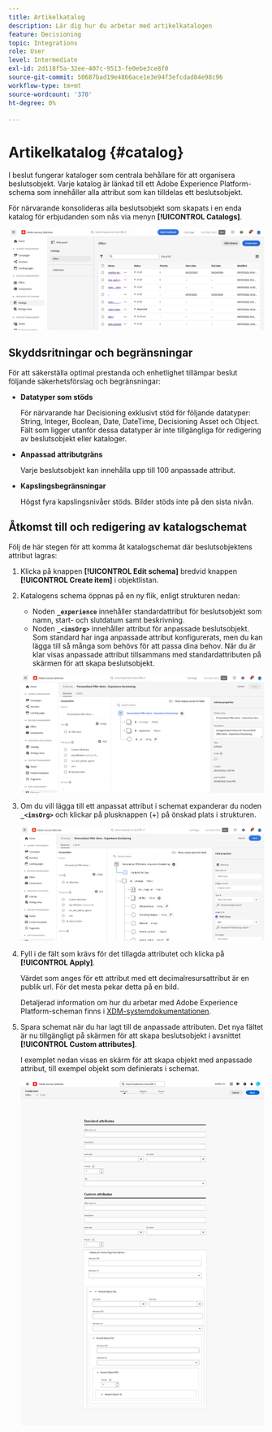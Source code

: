 ```yaml
---
title: Artikelkatalog
description: Lär dig hur du arbetar med artikelkatalogen
feature: Decisioning
topic: Integrations
role: User
level: Intermediate
exl-id: 2d118f5a-32ee-407c-9513-fe0ebe3ce8f0
source-git-commit: 50687bad19e4866ace1e3e94f3efcdad84e98c96
workflow-type: tm+mt
source-wordcount: '370'
ht-degree: 0%

---
```


# Artikelkatalog {#catalog}

I beslut fungerar kataloger som centrala behållare för att organisera beslutsobjekt. Varje katalog är länkad till ett Adobe Experience Platform-schema som innehåller alla attribut som kan tilldelas ett beslutsobjekt.

För närvarande konsolideras alla beslutsobjekt som skapats i en enda katalog för erbjudanden som nås via menyn **[!UICONTROL Catalogs]**.

![](assets/catalogs-list.png)

## Skyddsritningar och begränsningar

För att säkerställa optimal prestanda och enhetlighet tillämpar beslut följande säkerhetsförslag och begränsningar:

* **Datatyper som stöds**

  För närvarande har Decisioning exklusivt stöd för följande datatyper: String, Integer, Boolean, Date, DateTime, Decisioning Asset och Object. Fält som ligger utanför dessa datatyper är inte tillgängliga för redigering av beslutsobjekt eller kataloger.


* **Anpassad attributgräns**

  Varje beslutsobjekt kan innehålla upp till 100 anpassade attribut.

* **Kapslingsbegränsningar**

  Högst fyra kapslingsnivåer stöds. Bilder stöds inte på den sista nivån.

## Åtkomst till och redigering av katalogschemat

Följ de här stegen för att komma åt katalogschemat där beslutsobjektens attribut lagras:

1. Klicka på knappen **[!UICONTROL Edit schema]** bredvid knappen **[!UICONTROL Create item]** i objektlistan.

1. Katalogens schema öppnas på en ny flik, enligt strukturen nedan:

   * Noden **`_experience`** innehåller standardattribut för beslutsobjekt som namn, start- och slutdatum samt beskrivning.
   * Noden **`_<imsOrg>`** innehåller attribut för anpassade beslutsobjekt. Som standard har inga anpassade attribut konfigurerats, men du kan lägga till så många som behövs för att passa dina behov. När du är klar visas anpassade attribut tillsammans med standardattributen på skärmen för att skapa beslutsobjekt.

   ![](assets/catalogs-schema.png)

1. Om du vill lägga till ett anpassat attribut i schemat expanderar du noden **`_<imsOrg>`** och klickar på plusknappen (+) på önskad plats i strukturen.

   ![](assets/catalogs-add.png)

1. Fyll i de fält som krävs för det tillagda attributet och klicka på **[!UICONTROL Apply]**.

   Värdet som anges för ett attribut med ett decimalresursattribut är en publik url. För det mesta pekar detta på en bild.

   Detaljerad information om hur du arbetar med Adobe Experience Platform-scheman finns i [XDM-systemdokumentationen](https://experienceleague.adobe.com/docs/experience-platform/xdm/ui/overview.html?lang=sv-SE).

1. Spara schemat när du har lagt till de anpassade attributen. Det nya fältet är nu tillgängligt på skärmen för att skapa beslutsobjekt i avsnittet **[!UICONTROL Custom attributes]**.


   I exemplet nedan visas en skärm för att skapa objekt med anpassade attribut, till exempel objekt som definierats i schemat.

   ![](assets/custom-attributes.png)

